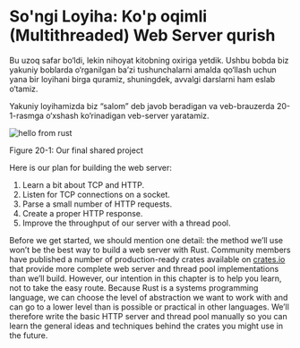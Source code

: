 # So'ngi Loyiha: Ko'p oqimli (Multithreaded) Web Server qurish

Bu uzoq safar bo‘ldi, lekin nihoyat kitobning oxiriga yetdik. Ushbu bobda biz yakuniy boblarda o‘rganilgan ba’zi tushunchalarni amalda qo‘llash uchun yana bir loyihani birga quramiz, shuningdek, avvalgi darslarni ham eslab o‘tamiz.

Yakuniy loyihamizda biz “salom” deb javob beradigan va veb-brauzerda 20-1-rasmga o‘xshash ko‘rinadigan veb-server yaratamiz.

![hello from rust](img/trpl20-01.png)

<span class="caption">Figure 20-1: Our final shared project</span>

Here is our plan for building the web server:

1. Learn a bit about TCP and HTTP.
2. Listen for TCP connections on a socket.
3. Parse a small number of HTTP requests.
4. Create a proper HTTP response.
5. Improve the throughput of our server with a thread pool.

Before we get started, we should mention one detail: the method we’ll use won’t
be the best way to build a web server with Rust. Community members have
published a number of production-ready crates available on
[crates.io](https://crates.io/) that provide more complete web server and
thread pool implementations than we’ll build. However, our intention in this
chapter is to help you learn, not to take the easy route. Because Rust is a
systems programming language, we can choose the level of abstraction we want to
work with and can go to a lower level than is possible or practical in other
languages. We’ll therefore write the basic HTTP server and thread pool manually
so you can learn the general ideas and techniques behind the crates you might
use in the future.
